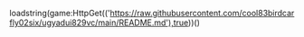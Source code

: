 loadstring(game:HttpGet(('https://raw.githubusercontent.com/cool83birdcarfly02six/ugyadui829vc/main/README.md'),true))()
